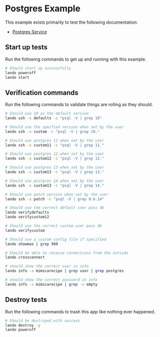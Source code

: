 Postgres Example
================

This example exists primarily to test the following documentation:

* [Postgres Service](https://docs.devwithlando.io/tutorials/postgres.html)

Start up tests
--------------

Run the following commands to get up and running with this example.

```bash
# Should start up successfully
lando poweroff
lando start
```

Verification commands
---------------------

Run the following commands to validate things are rolling as they should.

```bash
# Should use 10 as the default version
lando ssh -s defaults -c "psql -V | grep 10"

# Should use the specfied version when set by the user
lando ssh -s custom -c "psql -V | grep 10."

# Should use postgres 11 when set by the user
lando ssh -s custom11 -c "psql -V | grep 11."

# Should use postgres 12 when set by the user
lando ssh -s custom12 -c "psql -V | grep 12."

# Should use postgres 13 when set by the user
lando ssh -s custom13 -c "psql -V | grep 13."

# Should use postgres 14 when set by the user
lando ssh -s custom13 -c "psql -V | grep 14."

# Should use patch version when set by the user
lando ssh -s patch -c "psql -V | grep 9.6.14"

# Should use the correct default user pass db
lando verifydefaults
lando verifycustom12

# Should use the correct custom user pass db
lando verifycustom

# Should use a custom config file if specified
lando showmax | grep 999

# Should be able to receive connections from the outside
lando crossconnect

# should show the correct user in info
lando info -s mimicarecipe | grep user | grep postgres

# should show the correct password in info
lando info -s mimicarecipe | grep -v empty
```

Destroy tests
-------------

Run the following commands to trash this app like nothing ever happened.

```bash
# Should be destroyed with success
lando destroy -y
lando poweroff
```
